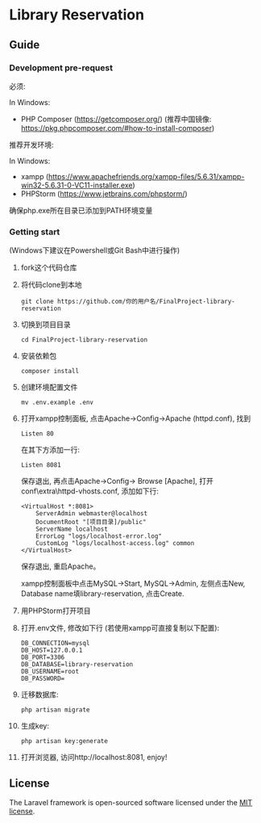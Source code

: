 # Library Reservation
## Guide
### Development pre-request

必须:

In Windows:
- PHP Composer (https://getcomposer.org/) (推荐中国镜像: https://pkg.phpcomposer.com/#how-to-install-composer)

推荐开发环境:

In Windows:
- xampp (https://www.apachefriends.org/xampp-files/5.6.31/xampp-win32-5.6.31-0-VC11-installer.exe)
- PHPStorm (https://www.jetbrains.com/phpstorm/)

确保php.exe所在目录已添加到PATH环境变量

### Getting start

(Windows下建议在Powershell或Git Bash中进行操作)

1. fork这个代码仓库

2. 将代码clone到本地
    ```
    git clone https://github.com/你的用户名/FinalProject-library-reservation
    ```

3. 切换到项目目录
    ```
    cd FinalProject-library-reservation
    ```

4. 安装依赖包
    ```
    composer install
    ```

5. 创建环境配置文件
    ```
    mv .env.example .env
    ```
6. 打开xampp控制面板, 点击Apache->Config->Apache (httpd.conf), 找到
    ```
    Listen 80
    ```
    在其下方添加一行:
    ```
    Listen 8081
    ```
    保存退出, 再点击Apache->Config-> Browse [Apache], 打开conf\extra\httpd-vhosts.conf, 添加如下行:
    ```
    <VirtualHost *:8081>
        ServerAdmin webmaster@localhost
        DocumentRoot "[项目目录]/public"
        ServerName localhost
        ErrorLog "logs/localhost-error.log"
        CustomLog "logs/localhost-access.log" common
    </VirtualHost>
    ```
    保存退出, 重启Apache。
    
    xampp控制面板中点击MySQL->Start, MySQL->Admin, 左侧点击New, Database name填library-reservation, 点击Create.

7. 用PHPStorm打开项目

8. 打开.env文件, 修改如下行 (若使用xampp可直接复制以下配置):
    ```
    DB_CONNECTION=mysql
    DB_HOST=127.0.0.1
    DB_PORT=3306
    DB_DATABASE=library-reservation
    DB_USERNAME=root
    DB_PASSWORD=
    ```

9. 迁移数据库:
    ```
    php artisan migrate
    ```

10. 生成key:
    ```
    php artisan key:generate
    ```

11. 打开浏览器, 访问http://localhost:8081, enjoy!

## License

The Laravel framework is open-sourced software licensed under the [MIT license](http://opensource.org/licenses/MIT).
